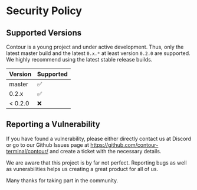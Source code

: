 # Security Policy

## Supported Versions

Contour is a young project and under active development. Thus, only the latest master build and
the latest `0.x.*` at least version `0.2.0` are supported.
We highly recommend using the latest stable release builds.

| Version | Supported          |
| ------- | ------------------ |
| master  | :white_check_mark: |
| 0.2.x   | :white_check_mark: |
| < 0.2.0 | :x:                |

## Reporting a Vulnerability

If you have found a vulnerability, please either directly contact us at Discord
or go to our Github Issues page at https://github.com/contour-terminal/contour/
and create a ticket with the necessary details.

We are aware that this project is by far not perfect. Reporting bugs as well as
vunerabilities helps us creating a great product for all of us.

Many thanks for taking part in the community.
